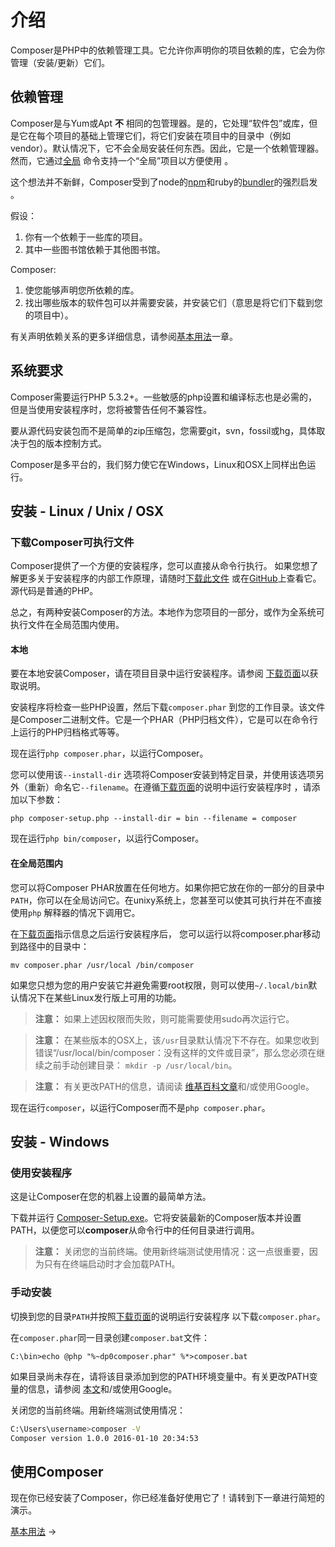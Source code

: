 # 介绍

Composer是PHP中的依赖管理工具。它允许你声明你的项目依赖的库，它会为你管理（安装/更新）它们。

## 依赖管理

Composer是与Yum或Apt **不** 相同的包管理器。是的，它处理“软件包”或库，但是它在每个项目的基础上管理它们，将它们安装在项目中的目录中（例如vendor）。默认情况下，它不会全局安装任何东西。因此，它是一个依赖管理器。然而，它通过[全局](03-cli.md#global) 命令支持一个“全局”项目以方便使用 。

这个想法并不新鲜，Composer受到了node的[npm](https://www.npmjs.com/)和ruby的[bundler](https://bundler.io/)的强烈启发 。

假设：

1. 你有一个依赖于一些库的项目。
2. 其中一些图书馆依赖于其他图书馆。

Composer:

1. 使您能够声明您所依赖的库。
2. 找出哪些版本的软件包可以并需要安装，并安装它们（意思是将它们下载到您的项目中）。

有关声明依赖关系的更多详细信息，请参阅[基本用法](01-basic-usage.md)一章。

## 系统要求

Composer需要运行PHP 5.3.2+。一些敏感的php设置和编译标志也是必需的，但是当使用安装程序时，您将被警告任何不兼容性。

要从源代码安装包而不是简单的zip压缩包，您需要git，svn，fossil或hg，具体取决于包的版本控制方式。

Composer是多平台的，我们努​​力使它在Windows，Linux和OSX上同样出色运行。

## 安装 - Linux / Unix / OSX

### 下载Composer可执行文件

Composer提供了一个方便的安装程序，您可以直接从命令行执行。 如果您想了解更多关于安装程序的内部工作原理，请随时[下载此文件](https://getcomposer.org/installer) 或在[GitHub](https://github.com/composer/getcomposer.org/blob/master/web/installer)上查看它。源代码是普通的PHP。

总之，有两种安装Composer的方法。本地作为您项目的一部分，或作为全系统可执行文件在全局范围内使用。

#### 本地

要在本地安装Composer，请在项目目录中运行安装程序。请参阅 [下载页面](https://getcomposer.org/download/)以获取说明。

安装程序将检查一些PHP设置，然后下载`composer.phar` 到您的工作目录。该文件是Composer二进制文件。它是一个PHAR（PHP归档文件），它是可以在命令行上运行的PHP归档格式等等。

现在运行`php composer.phar`，以运行Composer。

您可以使用该`--install-dir` 选项将Composer安装到特定目录，并使用该选项另外（重新）命名它`--filename`。在遵循[下载页面](https://getcomposer.org/download/)的说明中运行安装程序时 ，请添加以下参数：

```
php composer-setup.php --install-dir = bin --filename = composer
```
现在运行`php bin/composer`，以运行Composer。

#### 在全局范围内

您可以将Composer PHAR放置在任何地方。如果你把它放在你的一部分的目录中`PATH`，你可以在全局访问它。在unixy系统上，您甚至可以使其可执行并在不直接使用`php` 解释器的情况下调用它。

在[下载页面](https://getcomposer.org/download/)指示信息之后运行安装程序后， 您可以运行以将composer.phar移动到路径中的目录中：

```
mv composer.phar /usr/local /bin/composer
```
如果您只想为您的用户安装它并避免需要root权限，则可以使用`~/.local/bin`默认情况下在某些Linux发行版上可用的功能。


> **注意：** 如果上述因权限而失败，则可能需要使用sudo再次运行它。

> **注意：** 在某些版本的OSX上，该`/usr`目录默认情况下不存在。如果您收到错误“/usr/local/bin/composer：没有这样的文件或目录”，那么您必须在继续之前手动创建目录： `mkdir -p /usr/local/bin`。

> **注意：** 有关更改PATH的信息，请阅读 [维基百科文章](https://en.wikipedia.org/wiki/PATH_(variable))和/或使用Google。

现在运行`composer`，以运行Composer而不是`php composer.phar`。

## 安装 - Windows

### 使用安装程序

这是让Composer在您的机器上设置的最简单方法。

下载并运行 [Composer-Setup.exe](https://getcomposer.org/Composer-Setup.exe)。它将安装最新的Composer版本并设置PATH，以便您可以**composer**从命令行中的任何目录进行调用。

> **注意：** 关闭您的当前终端。使用新终端测试使用情况：这一点很重要，因为只有在终端启动时才会加载PATH。

### 手动安装

切换到您的目录`PATH`并按照[下载页面](https://getcomposer.org/download/)的说明运行安装程序 以下载`composer.phar`。

在`composer.phar`同一目录创建`composer.bat`文件：

```
C:\bin>echo @php "%~dp0composer.phar" %*>composer.bat
```

如果目录尚未存在，请将该目录添加到您的PATH环境变量中。有关更改PATH变量的信息，请参阅 [本文](https://www.computerhope.com/issues/ch000549.htm)和/或使用Google。

关闭您的当前终端。用新终端测试使用情况：

```sh
C:\Users\username>composer -V
Composer version 1.0.0 2016-01-10 20:34:53
```

## 使用Composer

现在你已经安装了Composer，你已经准备好使用它了！请转到下一章进行简短的演示。

[基本用法](01-basic-usage.md) &rarr;